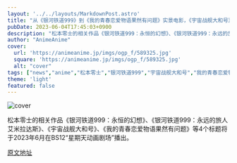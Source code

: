```yaml
---
layout: '../../layouts/MarkdownPost.astro'
title: "从《银河铁道999》到《我的青春恋爱物语果然有问题》实景电影，《宇宙战舰大和号》等作品将在BS12“星期天动画剧场”播出"
pubDate: 2023-06-04T17:45:03+0900
description: "松本零士的相关作品《银河铁道999：永恒的幻想》、《银河铁道999：永远的旅人艾米拉达斯》、《宇宙战舰大和号》、《我的青春恋爱物语果然有问题》等4个标题将于2023年6月在BS12“星期天动画剧场”播出。"
author: "AnimeAnime"
cover:
  url: 'https://animeanime.jp/imgs/ogp_f/589325.jpg'
  square: 'https://animeanime.jp/imgs/ogp_f/589325.jpg'
  alt: "cover"
tags: ["news","anime","松本零士","银河铁道999","宇宙战舰大和号","我的青春恋爱物语果然有问题"]
theme: 'light'
featured: false
---
```


![cover](https://animeanime.jp/imgs/ogp_f/589325.jpg)

松本零士的相关作品《银河铁道999：永恒的幻想》、《银河铁道999：永远的旅人艾米拉达斯》、《宇宙战舰大和号》、《我的青春恋爱物语果然有问题》等4个标题将于2023年6月在BS12“星期天动画剧场”播出。


  [原文地址](https://animeanime.jp/article/2023/06/04/77739.html)
